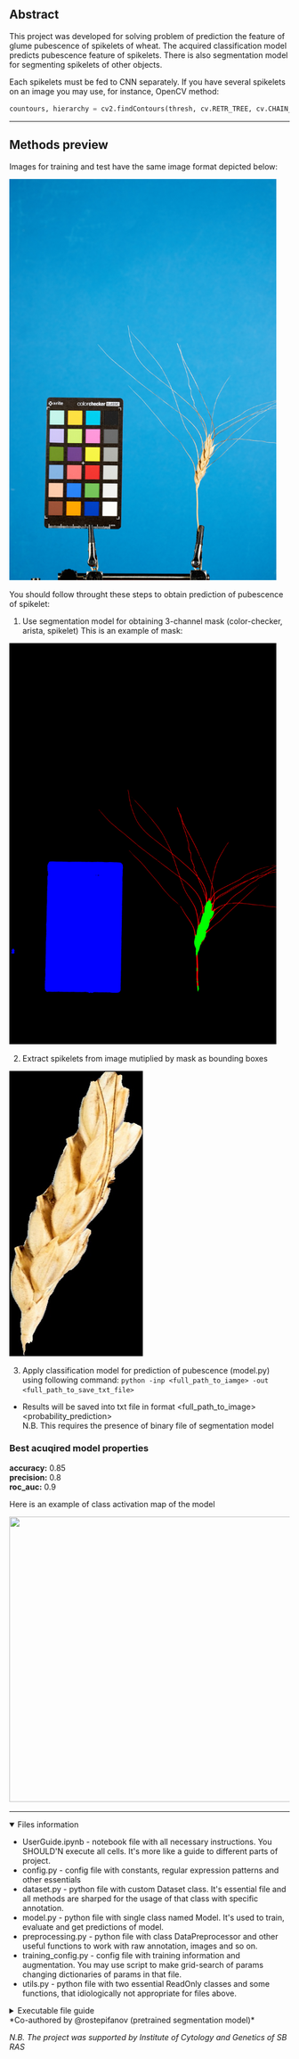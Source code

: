 ## Abstract
This project was developed for solving problem of prediction the feature of glume pubescence of spikelets of wheat. The acquired classification model predicts pubescence feature of spikelets.
There is also segmentation model for segmenting spikelets of other objects. 

Each spikelets must be fed to CNN separately. If you have several spikelets on an image you may use, for instance, OpenCV method:

```python
countours, hierarchy = cv2.findContours(thresh, cv.RETR_TREE, cv.CHAIN_APPROX_SIMPLE)
```
---

## Methods preview
Images for training and test have the same image format depicted below:

<img src="https://github.com/StuffyMonkey/Glume-pubescence-prediction-of-spikelets/blob/main/Data/28n4_3_{V-21}_pubesc.jpg" width="480" height="720">

You should follow throught these steps to obtain prediction of pubescence of spikelet:
1) Use segmentation model for obtaining 3-channel mask (color-checker, arista, spikelet)
This is an example of mask:

<img src="https://github.com/StuffyMonkey/Glume-pubescence-prediction-of-spikelets/blob/main/Data/28n4_3_{V-21}.png" width="480" height="720">

2) Extract spikelets from image mutiplied by mask as bounding boxes

<img src="https://github.com/StuffyMonkey/Glume-pubescence-prediction-of-spikelets/blob/main/Data/28n4_3_{V-21}.jpg" width="240" height="512">

3) Apply classification model for prediction of pubescence (model.py) <br/>
using following command:
```python -inp <full_path_to_iamge> -out <full_path_to_save_txt_file>```

- Results will be saved into txt file in format <full_path_to_image> <probability_prediction> <br/>
N.B. This requires the presence of binary file of segmentation model

### Best acuqired model properties
**accuracy:** 0.85  <br/>
**precision:** 0.8  <br/>
**roc_auc:** 0.9

Here is an example of class activation map of the model

<img src="https://github.com/StuffyMonkey/Glume-pubescence-prediction-of-spikelets/blob/main/Data/heatmap_example.png" width="512" height="512">

---
<details open>
<summary>Files information</summary>

  - UserGuide.ipynb - notebook file with all necessary instructions. You SHOULD'N execute all cells. It's more like a guide to different parts of project.
  - config.py - config file with constants, regular expression patterns and other essentials
  - dataset.py - python file with custom Dataset class. It's essential file and all methods are sharped for the usage of that class with specific annotation.
  - model.py - python file with single class named Model. It's used to train, evaluate and get predictions of model.
  - preprocessing.py - python file with class DataPreprocessor and other useful functions to work with raw annotation, images and so on.
  - training_config.py - config file with training information and augmentation. You may use script to make grid-search of params changing dictionaries of params in that file.
  - utils.py - python file with two essential ReadOnly classes and some functions, that idiologically not appropriate for files above.
 
</details>

<details>
<summary>Executable file guide</summary>
  
### Developer part 
  Follow steps bellow to create your own binary model.
  1) Install pyinstaller into your virtual environment and other requirements using 
  ```
  pip install -r requirements.txt
  ```
  2) In the folder https://github.com/StuffyMonkey/Glume-pubescence-prediction-of-spikelets/tree/main/bin_skeleton/
  there are file model.py with preprocessing and loading segmentation and classification models.
  That file we will convert into binary file with command.
  ```
  pyinstaller -F --hidden-import="sklearn.utils._typedefs" --hidden-import="sklearn.neighbors.typedefs" --hidden-import="sklearn.neighbors.quad_tree" --hidden-import="sklearn.tree._utils"  model.py
  ```
  N.B. Here we use some hooks to collect manually all required modules, that weren't included by pyinstaller
  3) In the folder dist/ of your current directory will be executable binary file of model.
  
### User part
  1) Check options
  ```
  ./home/jupyter-n.artemenko/infer/spikelet_pubescence/random_model_exe --help
  ```
  2) Run model.
  ```
  ./home/jupyter-n.artemenko/infer/spikelet_pubescence/random_model_exe -inp full_path_to_image> -out <path_to_save_txt_file_with_predictions>
  ```
  by default prediction will be saved in your current dirrectory int txt file **predictions.txt** (if -out parameter wasn't passed)
  
---

</details>
*Co-authored by @rostepifanov (pretrained segmentation model)*

*N.B. The project was supported by Institute of Cytology and Genetics of SB RAS*
